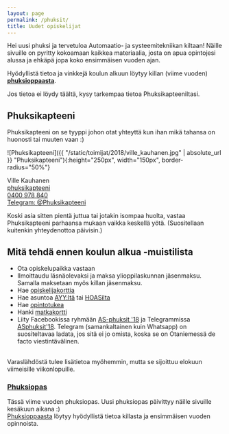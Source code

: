 ```yaml
---
layout: page
permalink: /phuksit/
title: Uudet opiskelijat
---
```

Hei uusi phuksi ja tervetuloa Automaatio- ja systeemitekniikan kiltaan! Näille sivuille on pyritty kokoamaan kaikkea materiaalia, josta on apua opintojesi alussa ja ehkäpä jopa koko ensimmäisen vuoden ajan.

Hyödyllistä tietoa ja vinkkejä koulun alkuun löytyy killan (viime vuoden) **[phuksioppaasta](../static/phuksioppaat/phuksiopas_2017.pdf)**.

Jos tietoa ei löydy täältä, kysy tarkempaa tietoa Phuksikapteeniltasi. 

## Phuksikapteeni
Phuksikapteeni on se tyyppi johon otat yhteyttä kun ihan mikä tahansa on huonosti tai muuten vaan :)

![Phuksikapteeni]({{ "/static/toimijat/2018/ville_kauhanen.jpg" | absolute_url }} "Phuksikapteeni"){:height="250px", width="150px", border-radius="50%"}

Ville Kauhanen<br>
[phuksikapteeni](mailto:phuksikapteeni@POISTAas.fi)<br>
[0400 978 840](tel://0400978840)<br>
[Telegram: @Phuksikapteeni](https://telegram.me/Phuksikapteeni)

Koski asia sitten pientä juttua tai jotakin isompaa huolta, vastaa Phuksikapteeni parhaansa mukaan vaikka keskellä yötä. (Suositellaan kuitenkin yhteydenottoa päivisin.)

## Mitä tehdä ennen koulun alkua -muistilista

* Ota opiskelupaikka vastaan
* Ilmoittaudu läsnäolevaksi ja maksa ylioppilaskunnan jäsenmaksu. Samalla maksetaan myös killan jäsenmaksu.
* Hae [opiskelijakorttia](https://www.frank.fi/opiskelijakortti/)
* Hae asuntoa [AYY:ltä](https://domo.ayy.fi) tai [HOASilta](http://www.hoas.fi)
* Hae [opintotukea](http://www.kela.fi/opintotuki)
* Hanki [matkakortti](https://www.hsl.fi/liput-ja-hinnat/matkakortti)
* Liity Facebookissa ryhmään [AS-phuksit '18](https://www.facebook.com/groups/asphuksit18/) ja Telegrammissa [ASphuksit'18](https://t.me/joinchat/BzywAEMcPHSQZiUICtfrUg). Telegram (samankaltainen kuin Whatsapp) on suositeltavaa ladata, jos sitä ei jo omista, koska se on Otaniemessä de facto viestintävälinen.
<br>
Varaslähdöstä tulee lisätietoa myöhemmin, mutta se sijoittuu elokuun viimeisille viikonlopuille.

### [Phuksiopas](../static/phuksioppaat/phuksiopas_2017.pdf)
Tässä viime vuoden phuksiopas. Uusi phuksiopas päivittyy näille sivuille kesäkuun aikana :) <br>
[Phuksioppaasta](../static/phuksioppaat/phuksiopas_2017.pdf) löytyy hyödyllistä tietoa killasta ja ensimmäisen vuoden opinnoista.
